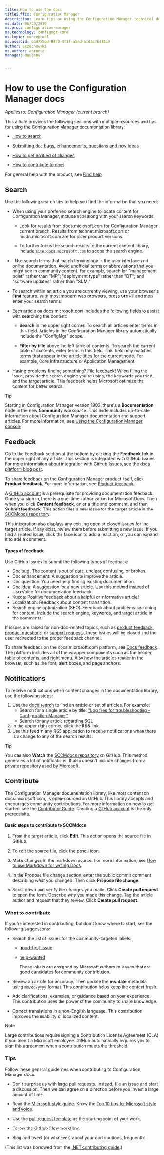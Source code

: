 ```yaml
---
title: How to use the docs
titleSuffix: Configuration Manager
description: Learn tips on using the Configuration Manager technical documentation library.
ms.date: 06/20/2019
ms.prod: configuration-manager
ms.technology: configmgr-core
ms.topic: conceptual
ms.assetid: b3d755bd-0870-4f1f-a56d-bfd3c7b492b9
author: aczechowski
ms.author: aaroncz
manager: dougeby


---
```


# How to use the Configuration Manager docs

*Applies to: Configuration Manager (current branch)*

This article provides the following sections with multiple resources and tips for using the Configuration Manager documentation library:  

- [How to search](#bkmk_searchtips)  

- [Submitting doc bugs, enhancements, questions and new ideas](#bkmk_docfeedback)  

- [How to get notified of changes](#bkmk_notifications)  

- [How to contribute to docs](#bkmk_contribute)  


For general help with the product, see [Find help](/sccm/core/understand/find-help).


##  <a name="bkmk_searchtips"></a> Search   
 Use the following search tips to help you find the information that you need:  

-   When using your preferred search engine to locate content for Configuration Manager, include `SCCM` along with your search keywords.  

    - Look for results from docs.microsoft.com for Configuration Manager current branch. Results from technet.microsoft.com or msdn.microsoft.com are for older product versions.  

    - To further focus the search results to the current content library, include `site:docs.microsoft.com` to scope the search engine.  

-   Use search terms that match terminology in the user interface and online documentation. Avoid unofficial terms or abbreviations that you might see in community content. For example, search for "management point" rather than "MP"; "deployment type" rather than "DT"; and "software updates" rather than "SUM."  

-   To search within an article you are currently viewing, use your browser's **Find** feature. With most modern web browsers, press **Ctrl**+**F** and then enter your search terms.  

-   Each article on docs.microsoft.com includes the following fields to assist with searching the content:  

    - **Search** in the upper right corner. To search all articles enter terms in this field. Articles in the Configuration Manager library automatically include the "ConfigMgr" scope.  

    - **Filter by title** above the left table of contents. To search the current table of contents, enter terms in this field. This field only matches terms that appear in the article titles for the current node. For example, Core Infrastructure or Application Management.  

- Having problems finding something? [File feedback!](#bkmk_docfeedback) When filing the issue, provide the search engine you're using, the keywords you tried, and the target article. This feedback helps Microsoft optimize the content for better search.  

> [!TIP] 
> Starting in Configuration Manager version 1902, there's a **Documentation** node in the new **Community** workspace. This node includes up-to-date information about Configuration Manager documentation and support articles. For more information, see [Using the Configuration Manager console](/sccm/core/servers/manage/admin-console#bkmk_doc-dashboard)

## <a name="bkmk_docfeedback"></a> Feedback

Go to the Feedback section at the bottom by clicking the **Feedback** link in the upper right of any article. This section is integrated with GitHub Issues. For more information about integration with GitHub Issues, see the [docs platform blog post](https://docs.microsoft.com/teamblog/a-new-feedback-system-is-coming-to-docs).

To share feedback on the Configuration Manager product itself, click **Product feedback**. For more information, see [Product feedback](/sccm/core/understand/find-help#product-feedback). 

A [GitHub account](https://github.com/join) is a prerequisite for providing documentation feedback. Once you sign in, there is a one-time authorization for MicrosoftDocs. Then when you click **Content feedback**, enter a title and comment, and then **Submit feedback**. This action files a new issue for the target article in the [SCCMdocs repository](https://github.com/MicrosoftDocs/SCCMdocs/issues).

This integration also displays any existing open or closed issues for the target article. If any exist, review them before submitting a new issue. If you find a related issue, click the face icon to add a reaction, or you can expand it to add a comment. 

#### Types of feedback
Use GitHub Issues to submit the following types of feedback:
- Doc bug: The content is out of date, unclear, confusing, or broken.
- Doc enhancement: A suggestion to improve the article.
- Doc question: You need help finding existing documentation.
- Doc idea: A suggestion for a new article. Use this method instead of UserVoice for documentation feedback.
- Kudos: Positive feedback about a helpful or informative article!
- Localization: Feedback about content translation.
- Search engine optimization (SEO): Feedback about problems searching for content. Include the search engine, keywords, and target article in the comments.

If issues are raised for non-doc-related topics, such as [product feedback](/sccm/core/understand/find-help#product-feedback), [product questions](https://social.technet.microsoft.com/Forums/en-US/home?category=ConfigMgrCB), or [support requests](https://aka.ms/cmcbsupport), these issues will be closed and the user redirected to the proper feedback channel.

To share feedback on the docs.microsoft.com platform, see [Docs feedback](https://aka.ms/sitefeedback). The platform includes all of the wrapper components such as the header, table of contents, and right menu. Also how the articles render in the browser, such as the font, alert boxes, and page anchors.



## <a name="bkmk_notifications"></a> Notifications

To receive notifications when content changes in the documentation library, use the following steps:

1. Use the [docs search](https://docs.microsoft.com/search/index?scope=ConfigMgr) to find an article or set of articles. For example:
    - Search for a single article by title: ["Log files for troubleshooting - Configuration Manager"](https://docs.microsoft.com/search/index?search=%22Log+files+for+troubleshooting+-+Configuration+Manager%22&scope=ConfigMgr)
    - Search for any article regarding [SQL](https://docs.microsoft.com/search/index?search=SQL&scope=ConfigMgr)
2. In the upper right corner, click the **RSS** link. 
3. Use this feed in any RSS application to receive notifications when there is a change to any of the search results.


> [!Tip]  
> You can also **Watch** the [SCCMdocs repository](https://github.com/MicrosoftDocs/SCCMdocs) on GitHub. This method generates a lot of notifications. It also doesn't include changes from a private repository used by Microsoft.  



## <a name="bkmk_contribute"></a> Contribute

The Configuration Manager documentation library, like most content on docs.microsoft.com, is open-sourced on GitHub. This library accepts and encourages community contributions. For more information on how to get started, see the [Contributor Guide](https://docs.microsoft.com/contribute). Creating a [GitHub account](https://github.com/join) is the only prerequisite.

#### Basic steps to contribute to SCCMdocs
1. From the target article, click **Edit**. This action opens the source file in GitHub.  

2. To edit the source file, click the pencil icon.  

3. Make changes in the markdown source. For more information, see [How to use Markdown for writing Docs](https://docs.microsoft.com/contribute/markdown-reference).  

4. In the Propose file change section, enter the public commit comment describing *what* you changed. Then click **Propose file change**.  

5. Scroll down and verify the changes you made. Click **Create pull request** to open the form. Describe *why* you made this change. Tag the article author and request that they review. Click **Create pull request**.  


### What to contribute

If you're interested in contributing, but don't know where to start, see the following suggestions:  

- Search the list of issues for the community-targeted labels:  
  - [good-first-issue](https://github.com/MicrosoftDocs/sccmdocs/issues?q=is:open+is:issue+label:good-first-issue)   
  - [help-wanted](https://github.com/MicrosoftDocs/sccmdocs/issues?q=is:open+is:issue+label:help-wanted)  

    These labels are assigned by Microsoft authors to issues that are good candidates for community contribution.  

- Review an article for accuracy. Then update the **ms.date** metadata using `mm/dd/yyyy` format. This contribution helps keep the content fresh.  

- Add clarifications, examples, or guidance based on your experience. This contribution uses the power of the community to share knowledge.   

- Correct translations in a non-English language. This contribution improves the usability of localized content.  

> [!Note]  
> Large contributions require signing a Contribution License Agreement (CLA) if you aren't a Microsoft employee. GitHub automatically requires you to sign this agreement when a contribution meets the threshold.  


### Tips

Follow these general guidelines when contributing to Configuration Manager docs:

- Don't surprise us with large pull requests. Instead, [file an issue](https://docs.microsoft.com/sccm/core/understand/use-docs#bkmk_docfeedback) and start a discussion. Then we can agree on a direction before you invest a large amount of time.  

- Read the [Microsoft style guide](https://aka.ms/MicrosoftStyle). Know the [Top 10 tips for Microsoft style and voice](https://docs.microsoft.com/style-guide/top-10-tips-style-voice).  

- Use the [pull request template](https://github.com/MicrosoftDocs/SCCMdocs/blob/master/PULL_REQUEST_TEMPLATE.md) as the starting point of your work.  

- Follow the [GitHub Flow workflow](https://guides.github.com/introduction/flow/).  

- Blog and tweet (or whatever) about your contributions, frequently!  

(This list was borrowed from the [.NET contributing guide](https://github.com/dotnet/docs/blob/master/CONTRIBUTING.md#dos-and-donts).)
